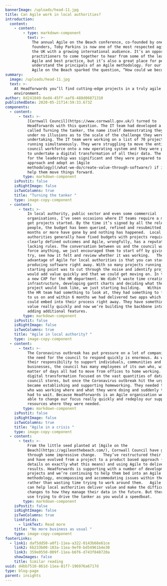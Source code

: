 ```yaml
---
bannerImage: /uploads/head-11.jpg
title: Can Agile work in local authorities?
introduction:
  content:
    - content:
        - type: markdown-component
          text: >-
            The annual Agile on the Beach conference, co-founded by one of Headforwards’
            founders, Toby Parkins is now one of the most respected agile conferences in
            the UK with a growing international audience. It’s an opportunity for Agile
            practitioners to come together to hear from some of the leading voices in
            Agile and best practice, but it’s also a great place for people to get to
            understand the principals of an Agile methodology. For our local authority,
            Agile on the Beach sparked the question, “How could we become more Agile?”
summary:
  image: /uploads/head-11.jpg
  text: >-
    At Headforwards you’ll find cutting-edge projects in a truly agile
    environment.
author: 8d241049-6ed4-45ff-aaf8-488d06871310
publishedDate: 2020-05-21T14:59:33.673Z
components:
  - content:
      - text: >-
          [Cornwall Council](https://www.cornwall.gov.uk/) turned to
          Headforwards with this question. The IT team had developed a project
          called Turning the tanker, the name itself demonstrating they were
          under no illusions as to the scale of the challenge they were
          undertaking. The IT team were working on a list of 70 projects,
          running simultaneously. They were struggling to move the entire
          council workforce onto a new operating system and they were planning
          to undertake a digital transformation of all their data. The challenge
          for the leadership was significant and they were prepared to change
          approach and adopt an [Agile
          methodology](/what-we-do/create-value-through-software/) if it could
          help them move things forward.
        type: markdown-component
    isPostit: false
    isRightImage: false
    isTwoColumns: true
    title: "Turning the tanker "
    type: image-copy-component
  - content:
      - text: >-
          In local authority, public sector and even some commercial
          organisations, I’ve seen occasions where IT teams require a mandate to
          get projects started. By the time it’s signed by all the relevant
          people, the budget has been queried, refined and resubmitted, four
          months or more have gone by and nothing has happened.  Local
          authorities generally have fixed budgets with projects requiring
          clearly defined outcomes and Agile, wrongfully, has a reputation for
          lacking rules. The conversation between us and the council wasn’t to
          force anything, we just encouraged them to start off by giving it a
          try, see how it felt and review whether it was working.   The
          advantage of Agile for local authorities is that you can start
          producing software right away. With so many projects running, our
          starting point was to cut through the noise and identify projects that
          would add value quickly and that we could get moving on. In this case,
          a new CXP for the HR department. We didn’t waste time creating an
          infrastructure, developing gantt charts and deciding what the final
          project would look like, we just starting building.   Within a week
          the HR team had something to look at, they had something to feed back
          to us on and within 6 months we had delivered two apps which they
          could embed into their process right away. They have something of
          value really quickly and now we’re building the backbone into it and
          adding additional features.
        type: markdown-component
    isPostit: false
    isRightImage: false
    isTwoColumns: true
    title: "Agile in local authority? "
    type: image-copy-component
  - content:
      - text: >-
          The Coronavirus outbreak has put pressure on a lot of companies, but
          the need for the council to respond quickly is enormous. As well as
          their responsibility to support individuals, communities and
          businesses, the council has many employees of its own who, within a
          matter of days all had to move from offices to home working.   The
          digital transformation focused on the vast quantities of data the
          council stores, but once the Coronavirus outbreak hit the urgent task
          became establishing and supporting homeworking. They needed to know
          who was working where and what they were doing and suddenly the data
          had to wait. Because Headforwards is an Agile organisation we were
          able to change our focus really quickly and redeploy our support
          resources where they were needed.
        type: markdown-component
    isPostit: false
    isRightImage: false
    isTwoColumns: true
    title: "Agile in a crisis "
    type: image-copy-component
  - content:
      - text: >-
          From the little seed planted at [Agile on the
          Beach](https://agileonthebeach.com/), Cornwall Council have gone
          through some impressive change.   They’ve restructured their IT Team
          and have evolved from a project to a product based approach (need more
          details on exactly what this means) and using Agile to deliver
          results. Headforwards is supporting with a number of development
          projects and we’re continuing to help them bed into an Agile
          methodology, encompassing and accommodating issues within the plan
          rather than wasting time trying to work around them.   Agile really
          can help local authorities deliver value and make the difficult
          changes to how they manage their data in the future. But there’s no
          use trying to drive the tanker as you would a speedboat.
        type: markdown-component
    isPostit: false
    isRightImage: false
    isTwoColumns: true
    linkFields:
      - linkText: Read more
    title: "No more business as usual "
    type: image-copy-component
footerLinks:
  - link1: daf5dd50-a0f1-11ea-a322-0143b68e61ce
    link2: 6b233b00-103a-11ea-9ef0-bd54961b4e30
    link3: 359e0550-009f-11ea-b6f6-d743f848720a
    showImages: false
    title: Similar reading
uuid: d4bb7510-861d-11ea-81f7-196976a6717d
type: blog-page
parent: insights
---
```

